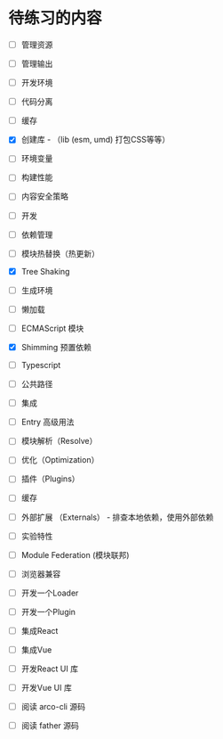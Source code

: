 # 待练习的内容

- [ ] 管理资源
- [ ] 管理输出
- [ ] 开发环境
- [ ] 代码分离
- [ ] 缓存
- [X] 创建库 - （lib (esm, umd) 打包CSS等等）
- [ ] 环境变量
- [ ] 构建性能
- [ ] 内容安全策略
- [ ] 开发
- [ ] 依赖管理
- [ ] 模块热替换（热更新）
- [X] Tree Shaking
- [ ] 生成环境
- [ ] 懒加载
- [ ] ECMAScript 模块
- [X] Shimming 预置依赖
- [ ] Typescript
- [ ] 公共路径
- [ ] 集成
- [ ] Entry 高级用法
- [ ] 模块解析（Resolve）
- [ ] 优化（Optimization）
- [ ] 插件（Plugins）
- [ ] 缓存
- [ ] 外部扩展 （Externals） - 排查本地依赖，使用外部依赖
- [ ] 实验特性
- [ ] Module Federation (模块联邦)
- [ ] 浏览器兼容
- [ ] 开发一个Loader
- [ ] 开发一个Plugin
- [ ] 集成React
- [ ] 集成Vue
- [ ] 开发React UI 库 
- [ ] 开发Vue UI 库 
- [ ] 阅读 arco-cli 源码
- [ ] 阅读 father 源码
 